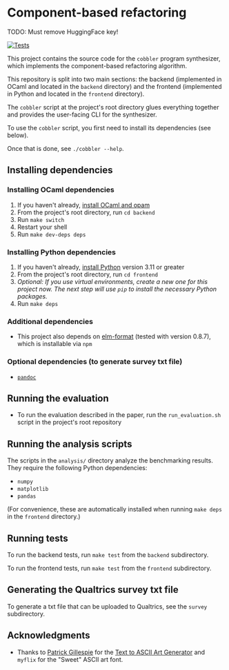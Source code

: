 # Component-based refactoring

TODO: Must remove HuggingFace key!

[![Tests](https://github.com/justinlubin/component-based-refactoring/actions/workflows/workflow.yml/badge.svg)](https://github.com/justinlubin/component-based-refactoring/actions/workflows/workflow.yml)

This project contains the source code for the `cobbler` program synthesizer, which implements the component-based refactoring algorithm.

This repository is split into two main sections: the backend (implemented in OCaml and located in the `backend` directory) and the frontend (implemented in Python and located in the `frontend` directory).

The `cobbler` script at the project's root directory glues everything together and provides the user-facing CLI for the synthesizer.

To use the `cobbler` script, you first need to install its dependencies (see below).

Once that is done, see `./cobbler --help`.

## Installing dependencies

### Installing OCaml dependencies

1. If you haven't already, [install OCaml and opam](https://ocaml.org/docs/up-and-running)
2. From the project's root directory, run `cd backend`
3. Run `make switch`
4. Restart your shell
5. Run `make dev-deps deps`

### Installing Python dependencies

1. If you haven't already, [install Python](https://www.python.org/) version 3.11 or greater
2. From the project's root directory, run `cd frontend`
3. *Optional: If you use virtual environments, create a new one for this project now. The next step will use `pip` to install the necessary Python packages.*
4. Run `make deps`

### Additional dependencies

- This project also depends on [elm-format](https://github.com/avh4/elm-format) (tested with version 0.8.7), which is installable via `npm`

### Optional dependencies (to generate survey txt file)

- [`pandoc`](https://pandoc.org/)

## Running the evaluation

- To run the evaluation described in the paper, run the `run_evaluation.sh`
  script in the project's root repository

## Running the analysis scripts

The scripts in the `analysis/` directory analyze the benchmarking results. They require the following Python dependencies:

- `numpy`
- `matplotlib`
- `pandas`

(For convenience, these are automatically installed when running `make deps` in the `frontend` directory.)

## Running tests

To run the backend tests, run `make test` from the `backend` subdirectory.

To run the frontend tests, run `make test` from the `frontend` subdirectory.

## Generating the Qualtrics survey txt file

To generate a txt file that can be uploaded to Qualtrics, see the `survey`
subdirectory.

## Acknowledgments

- Thanks to
  [Patrick Gillespie](http://patorjk.com/)
  for the
  [Text to ASCII Art Generator](http://patorjk.com/software/taag)
  and `myflix` for the "Sweet" ASCII art font.
